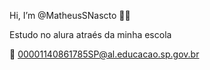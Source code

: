  Hi, I’m @MatheusSNascto 🤑💸
 
Estudo no alura atraés da minha escola

📧 00001140861785SP@al.educacao.sp.gov.br




